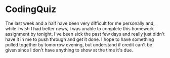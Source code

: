 # CodingQuiz

The last week and a half have been very difficult for me personally and, while I wish I had better news, I was unable to complete this homework assignment by tonight.  I've been sick the past few days and really just didn't have it in me to push through and get it done.  I hope to have something pulled together by tomorrow evening, but understand if credit can't be given since I don't have anything to show at the time it's due.
